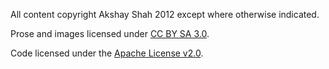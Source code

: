 All content copyright Akshay Shah 2012 except where otherwise indicated.

Prose and images licensed under [CC BY SA 3.0][cc-by-sa].

Code licensed under the [Apache License v2.0][apache].

[cc-by-sa]: http://creativecommons.org/licenses/by-sa/3.0/ "CC BY-SA 3.0"
[apache]: http://www.apache.org/licenses/LICENSE-2.0 "Apache License v2.0"

